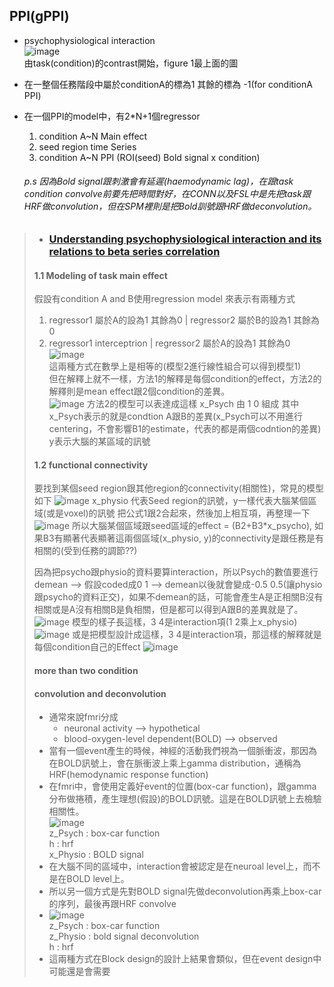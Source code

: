 ## PPI(gPPI)
- psychophysiological interaction  
![image](https://github.com/user-attachments/assets/18aa77dc-81b8-4e8a-b6df-bf87f0e67561)  
由task(condition)的contrast開始，figure 1最上面的圖
- 在一整個任務階段中屬於conditionA的標為1 其餘的標為 -1(for conditionA PPI)

- 在一個PPI的model中，有2*N+1個regressor
  1. condition A~N Main effect
  2. seed region time Series
  3. condition A~N PPI (ROI(seed) Bold signal x condition)  
       
  ###### *p.s* 因為Bold signal跟刺激會有延遲(haemodynamic lag)，在跟task condition convolve前要先把時間對好，在CONN以及FSL中是先把task跟HRF做convolution，但在SPM裡則是把Bold訓號跟HRF做deconvolution。




> - ### [Understanding psychophysiological interaction and its relations to beta series correlation](https://www.biorxiv.org/content/10.1101/322073v3.full)
> #### 1.1 Modeling of task main effect
>  假設有condition A and B使用regression model 來表示有兩種方式  
> 1. regressor1 屬於A的設為1 其餘為0 | regressor2 屬於B的設為1 其餘為0
> 2. regressor1 interceptrion | regressor2 屬於A的設為1 其餘為0    
> ![image](https://github.com/user-attachments/assets/06dd793d-df29-4216-8087-23749e312d98)   
> 這兩種方式在數學上是相等的(模型2進行線性組合可以得到模型1)  
> 但在解釋上就不一樣，方法1的解釋是每個condition的effect，方法2的解釋則是mean effect跟2個condition的差異。  
> ![image](https://github.com/user-attachments/assets/fde1e1e1-09af-4d1b-ac4e-911f0cbfa096)
> 方法2的模型可以表達成這樣
> x_Psych 由 1 0 組成
> 其中x_Psych表示的就是condtion A跟B的差異(x_Psych可以不用進行centering，不會影響B1的estimate，代表的都是兩個codntion的差異)
> y表示大腦的某區域的訊號
>
> #### 1.2 functional connectivity
> 要找到某個seed region跟其他region的connectivity(相關性)，常見的模型如下
> ![image](https://github.com/user-attachments/assets/0c1c8b5b-74dc-4f4a-aa78-9d2a212cd3bc)
> x_physio 代表Seed region的訊號，y一樣代表大腦某個區域(或是voxel)的訊號
> 把公式1跟2合起來，然後加上相互項，再整理一下  
> ![image](https://github.com/user-attachments/assets/a5b9c618-eaa2-4398-9f69-abd1802d614c)
> 所以大腦某個區域跟seed區域的effect = (B2+B3*x_psycho), 如果B3有顯著代表顯著這兩個區域(x_physio, y)的connectivity是跟任務是有相關的(受到任務的調節??)
>   
> 因為把psycho跟physio的資料要算interaction，所以Psych的數值要進行demean --> 假設coded成0 1 --> demean以後就會變成-0.5 0.5(讓physio跟psycho的資料正交)，如果不demean的話，可能會產生A是正相關B沒有相關或是A沒有相關B是負相關，但是都可以得到A跟B的差異就是了。
> ![image](https://github.com/user-attachments/assets/b4a3c2de-79b6-45e7-871d-59af48a6de1b)
> 模型的樣子長這樣，3 4是interaction項(1 2乘上x_physio)
> ![image](https://github.com/user-attachments/assets/0c6662e8-2989-49f5-99dc-121a561d1590)
> 或是把模型設計成這樣，3 4是interaction項，那這樣的解釋就是每個condition自己的Effect
> ![image](https://github.com/user-attachments/assets/89b790d9-8624-4110-9340-f806dfef07bc)
>
> #### more than two condition
> 
> #### convolution and deconvolution 
> - 通常來說fmri分成
>   - neuronal activity --> hypothetical
>   - blood-oxygen-level dependent(BOLD) --> observed
> - 當有一個event產生的時候，神經的活動我們視為一個脈衝波，那因為在BOLD訊號上，會在脈衝波上乘上gamma distribution，通稱為HRF(hemodynamic response function)
> - 在fmri中，會使用定義好event的位置(box-car function)，跟gamma分布做捲積，產生理想(假設)的BOLD訊號。這是在BOLD訊號上去檢驗相關性。  
> ![image](https://github.com/user-attachments/assets/009dce6e-3452-4689-9d7b-645da6ab5536)  
> z_Psych : box-car function  
> h : hrf   
> x_Physio : BOLD signal  
> - 在大腦不同的區域中，interaction會被認定是在neuroal level上，而不是在BOLD level上。  
> - 所以另一個方式是先對BOLD signal先做deconvolution再乘上box-car的序列，最後再跟HRF convolve  
> - ![image](https://github.com/user-attachments/assets/2d1d98fd-e16a-4315-95c4-78b4ae05438a)  
> z_Psych : box-car function  
> z_Physio : bold signal deconvolution  
> h : hrf  
> - 這兩種方式在Block design的設計上結果會類似，但在event design中可能還是會需要



